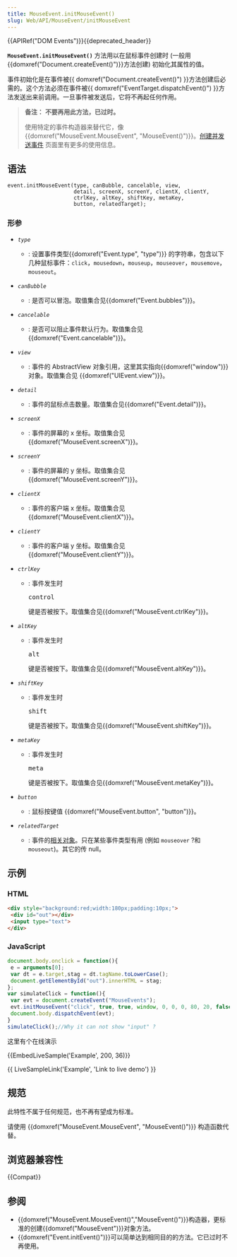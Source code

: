 ```yaml
---
title: MouseEvent.initMouseEvent()
slug: Web/API/MouseEvent/initMouseEvent
---
```

{{APIRef("DOM Events")}}{{deprecated_header}}

**`MouseEvent.initMouseEvent()`** 方法用以在鼠标事件创建时 (一般用 {{domxref("Document.createEvent()")}}方法创建) 初始化其属性的值。

事件初始化是在事件被{{ domxref("Document.createEvent()") }}方法创建后必需的。这个方法必须在事件被{{ domxref("EventTarget.dispatchEvent()") }}方法发送出来前调用。一旦事件被发送后，它将不再起任何作用。

> **备注：** **不要再用此方法，已过时。**
>
> 使用特定的事件构造器来替代它，像 {{domxref("MouseEvent.MouseEvent", "MouseEvent()")}}。[创建并发送事件](/zh-CN/docs/Web/Guide/Events/Creating_and_triggering_events) 页面里有更多的使用信息。

## 语法

```
event.initMouseEvent(type, canBubble, cancelable, view,
                     detail, screenX, screenY, clientX, clientY,
                     ctrlKey, altKey, shiftKey, metaKey,
                     button, relatedTarget);
```

### 形参

- _`type`_
  - : 设置事件类型{{domxref("Event.type", "type")}} 的字符串，包含以下几种鼠标事件：`click`，`mousedown`，`mouseup`，`mouseover`，`mousemove`，`mouseout`。
- _`canBubble`_
  - : 是否可以冒泡。取值集合见{{domxref("Event.bubbles")}}。
- _`cancelable`_
  - : 是否可以阻止事件默认行为。取值集合见{{domxref("Event.cancelable")}}。
- _`view`_
  - : 事件的 AbstractView 对象引用，这里其实指向{{domxref("window")}} 对象。取值集合见 {{domxref("UIEvent.view")}}。
- _`detail`_
  - : 事件的鼠标点击数量。取值集合见{{domxref("Event.detail")}}。
- _`screenX`_
  - : 事件的屏幕的 x 坐标。取值集合见{{domxref("MouseEvent.screenX")}}。
- _`screenY`_
  - : 事件的屏幕的 y 坐标。取值集合见{{domxref("MouseEvent.screenY")}}。
- _`clientX`_
  - : 事件的客户端 x 坐标。取值集合见{{domxref("MouseEvent.clientX")}}。
- _`clientY`_
  - : 事件的客户端 y 坐标。取值集合见{{domxref("MouseEvent.clientY")}}。
- _`ctrlKey`_

  - : 事件发生时&#x20;

    <kbd>control</kbd>

    &#x20;键是否被按下。取值集合见{{domxref("MouseEvent.ctrlKey")}}。

- _`altKey`_

  - : 事件发生时&#x20;

    <kbd>alt</kbd>

    &#x20;键是否被按下。取值集合见{{domxref("MouseEvent.altKey")}}。

- _`shiftKey`_

  - : 事件发生时&#x20;

    <kbd>shift</kbd>

    &#x20;键是否被按下。取值集合见{{domxref("MouseEvent.shiftKey")}}。

- _`metaKey`_

  - : 事件发生时&#x20;

    <kbd>meta</kbd>

    &#x20;键是否被按下。取值集合见{{domxref("MouseEvent.metaKey")}}。

- _`button`_
  - : 鼠标按键值 {{domxref("MouseEvent.button", "button")}}。
- _`relatedTarget`_
  - : 事件的[相关对象](/en/DOM/event.relatedTarget)。只在某些事件类型有用 (例如 `mouseover` ?和 `mouseout`)。其它的传 null。

## 示例

### HTML

```html
<div style="background:red;width:180px;padding:10px;">
 <div id="out"></div>
 <input type="text">
</div>
```

### JavaScript

```js
document.body.onclick = function(){
 e = arguments[0];
 var dt = e.target,stag = dt.tagName.toLowerCase();
 document.getElementById("out").innerHTML = stag;
};
var simulateClick = function(){
 var evt = document.createEvent("MouseEvents");
 evt.initMouseEvent("click", true, true, window, 0, 0, 0, 80, 20, false, false, false, false, 0, null);
 document.body.dispatchEvent(evt);
}
simulateClick();//Why it can not show "input" ?
```

这里有个在线演示

{{EmbedLiveSample('Example', 200, 36)}}

{{ LiveSampleLink('Example', 'Link to live demo') }}

## 规范

此特性不属于任何规范，也不再有望成为标准。

请使用 {{domxref("MouseEvent.MouseEvent", "MouseEvent()")}} 构造函数代替。

## 浏览器兼容性

{{Compat}}

## 参阅

- {{domxref("MouseEvent.MouseEvent()","MouseEvent()")}}构造器，更标准的创建{{domxref("MouseEvent")}}对象方法。
- {{domxref("Event.initEvent()")}}可以简单达到相同目的的方法。它已过时不再使用。
